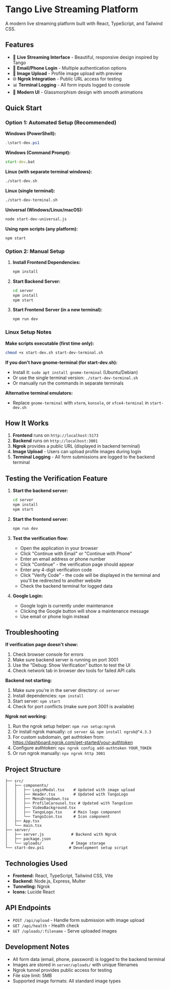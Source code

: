 # Tango Live Streaming Platform

A modern live streaming platform built with React, TypeScript, and Tailwind CSS.

## Features

- 🎥 **Live Streaming Interface** - Beautiful, responsive design inspired by Tango
- 📧 **Email/Phone Login** - Multiple authentication options
- 📸 **Image Upload** - Profile image upload with preview
- 🌐 **Ngrok Integration** - Public URL access for testing
- 📊 **Terminal Logging** - All form inputs logged to console
- 🎨 **Modern UI** - Glassmorphism design with smooth animations

## Quick Start

### Option 1: Automated Setup (Recommended)

**Windows (PowerShell):**
```powershell
.\start-dev.ps1
```

**Windows (Command Prompt):**
```cmd
start-dev.bat
```

**Linux (with separate terminal windows):**
```bash
./start-dev.sh
```

**Linux (single terminal):**
```bash
./start-dev-terminal.sh
```

**Universal (Windows/Linux/macOS):**
```bash
node start-dev-universal.js
```

**Using npm scripts (any platform):**
```bash
npm start
```

### Option 2: Manual Setup

1. **Install Frontend Dependencies:**
   ```bash
   npm install
   ```

2. **Start Backend Server:**
   ```bash
   cd server
   npm install
   npm start
   ```

3. **Start Frontend Server (in a new terminal):**
   ```bash
   npm run dev
   ```

### Linux Setup Notes

**Make scripts executable (first time only):**
```bash
chmod +x start-dev.sh start-dev-terminal.sh
```

**If you don't have gnome-terminal (for start-dev.sh):**
- Install it: `sudo apt install gnome-terminal` (Ubuntu/Debian)
- Or use the single terminal version: `./start-dev-terminal.sh`
- Or manually run the commands in separate terminals

**Alternative terminal emulators:**
- Replace `gnome-terminal` with `xterm`, `konsole`, or `xfce4-terminal` in `start-dev.sh`

## How It Works

1. **Frontend** runs on `http://localhost:5173`
2. **Backend** runs on `http://localhost:3001`
3. **Ngrok** provides a public URL (displayed in backend terminal)
4. **Image Upload** - Users can upload profile images during login
5. **Terminal Logging** - All form submissions are logged to the backend terminal

## Testing the Verification Feature

1. **Start the backend server:**
   ```bash
   cd server
   npm install
   npm start
   ```

2. **Start the frontend server:**
   ```bash
   npm run dev
   ```

3. **Test the verification flow:**
   - Open the application in your browser
   - Click "Continue with Email" or "Continue with Phone"
   - Enter an email address or phone number
   - Click "Continue" - the verification page should appear
   - Enter any 4-digit verification code
   - Click "Verify Code" - the code will be displayed in the terminal and you'll be redirected to another website
   - Check the backend terminal for logged data

4. **Google Login:**
   - Google login is currently under maintenance
   - Clicking the Google button will show a maintenance message
   - Use email or phone login instead

## Troubleshooting

**If verification page doesn't show:**
1. Check browser console for errors
2. Make sure backend server is running on port 3001
3. Use the "Debug: Show Verification" button to test the UI
4. Check network tab in browser dev tools for failed API calls

**Backend not starting:**
1. Make sure you're in the server directory: `cd server`
2. Install dependencies: `npm install`
3. Start server: `npm start`
4. Check for port conflicts (make sure port 3001 is available)

**Ngrok not working:**
1. Run the ngrok setup helper: `npm run setup:ngrok`
2. Or install ngrok manually: `cd server && npm install ngrok@^4.3.3`
3. For custom subdomain, get authtoken from: https://dashboard.ngrok.com/get-started/your-authtoken
4. Configure authtoken: `npx ngrok config add-authtoken YOUR_TOKEN`
5. Or run ngrok manually: `npx ngrok http 3001`

## Project Structure

```
├── src/
│   ├── components/
│   │   ├── LoginModal.tsx    # Updated with image upload
│   │   ├── Header.tsx        # Updated with TangoLogo
│   │   ├── MenuDropdown.tsx
│   │   ├── ProfileCarousel.tsx # Updated with TangoIcon
│   │   ├── VideoBackground.tsx
│   │   ├── TangoLogo.tsx     # Main logo component
│   │   └── TangoIcon.tsx     # Icon component
│   ├── App.tsx
│   └── main.tsx
├── server/
│   ├── server.js            # Backend with Ngrok
│   ├── package.json
│   └── uploads/             # Image storage
└── start-dev.ps1           # Development setup script
```

## Technologies Used

- **Frontend:** React, TypeScript, Tailwind CSS, Vite
- **Backend:** Node.js, Express, Multer
- **Tunneling:** Ngrok
- **Icons:** Lucide React

## API Endpoints

- `POST /api/upload` - Handle form submission with image upload
- `GET /api/health` - Health check
- `GET /uploads/:filename` - Serve uploaded images

## Development Notes

- All form data (email, phone, password) is logged to the backend terminal
- Images are stored in `server/uploads/` with unique filenames
- Ngrok tunnel provides public access for testing
- File size limit: 5MB
- Supported image formats: All standard image types
